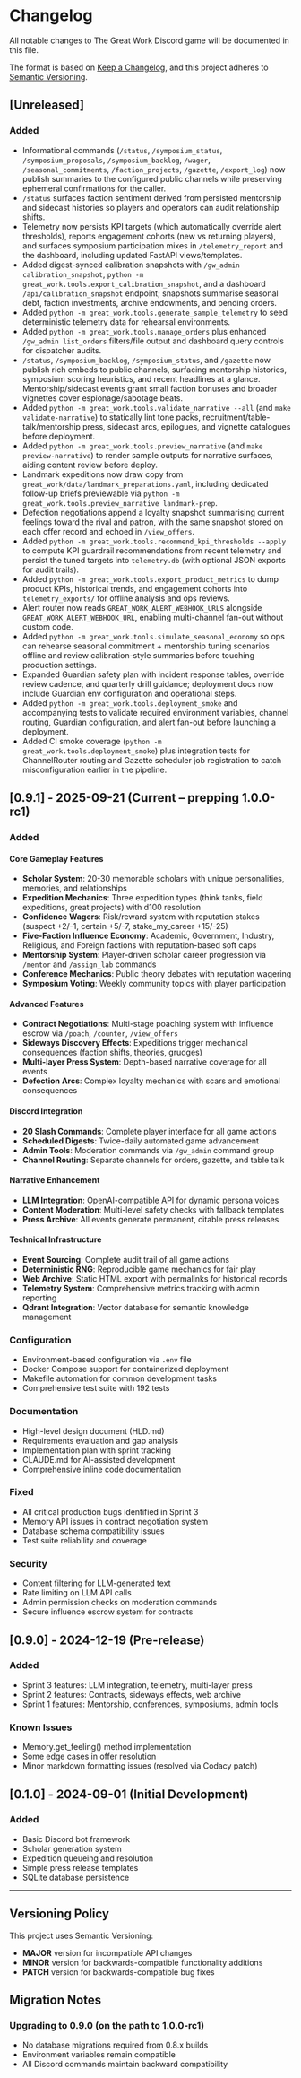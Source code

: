 # Changelog

All notable changes to The Great Work Discord game will be documented in this file.

The format is based on [Keep a Changelog](https://keepachangelog.com/en/1.1.0/),
and this project adheres to [Semantic Versioning](https://semver.org/spec/v2.0.0.html).

## [Unreleased]

### Added

- Informational commands (`/status`, `/symposium_status`, `/symposium_proposals`, `/symposium_backlog`, `/wager`, `/seasonal_commitments`, `/faction_projects`, `/gazette`, `/export_log`) now publish summaries to the configured public channels while preserving ephemeral confirmations for the caller.
- `/status` surfaces faction sentiment derived from persisted mentorship and sidecast histories so players and operators can audit relationship shifts.
- Telemetry now persists KPI targets (which automatically override alert thresholds), reports engagement cohorts (new vs returning players), and surfaces symposium participation mixes in `/telemetry_report` and the dashboard, including updated FastAPI views/templates.
- Added digest-synced calibration snapshots with `/gw_admin calibration_snapshot`, `python -m great_work.tools.export_calibration_snapshot`, and a dashboard `/api/calibration_snapshot` endpoint; snapshots summarise seasonal debt, faction investments, archive endowments, and pending orders.
- Added `python -m great_work.tools.generate_sample_telemetry` to seed deterministic telemetry data for rehearsal environments.
- Added `python -m great_work.tools.manage_orders` plus enhanced `/gw_admin list_orders` filters/file output and dashboard query controls for dispatcher audits.
- `/status`, `/symposium_backlog`, `/symposium_status`, and `/gazette` now publish rich embeds to public channels, surfacing mentorship histories, symposium scoring heuristics, and recent headlines at a glance. Mentorship/sidecast events grant small faction bonuses and broader vignettes cover espionage/sabotage beats.
- Added `python -m great_work.tools.validate_narrative --all` (and `make validate-narrative`) to statically lint tone packs, recruitment/table-talk/mentorship press, sidecast arcs, epilogues, and vignette catalogues before deployment.
- Added `python -m great_work.tools.preview_narrative` (and `make preview-narrative`) to render sample outputs for narrative surfaces, aiding content review before deploy.
- Landmark expeditions now draw copy from `great_work/data/landmark_preparations.yaml`, including dedicated follow-up briefs previewable via `python -m great_work.tools.preview_narrative landmark-prep`.
- Defection negotiations append a loyalty snapshot summarising current feelings toward the rival and patron, with the same snapshot stored on each offer record and echoed in `/view_offers`.
- Added `python -m great_work.tools.recommend_kpi_thresholds --apply` to compute KPI guardrail recommendations from recent telemetry and persist the tuned targets into `telemetry.db` (with optional JSON exports for audit trails).
- Added `python -m great_work.tools.export_product_metrics` to dump product KPIs, historical trends, and engagement cohorts into `telemetry_exports/` for offline analysis and ops reviews.
- Alert router now reads `GREAT_WORK_ALERT_WEBHOOK_URLS` alongside `GREAT_WORK_ALERT_WEBHOOK_URL`, enabling multi-channel fan-out without custom code.
- Added `python -m great_work.tools.simulate_seasonal_economy` so ops can rehearse seasonal commitment + mentorship tuning scenarios offline and review calibration-style summaries before touching production settings.
- Expanded Guardian safety plan with incident response tables, override review cadence, and quarterly drill guidance; deployment docs now include Guardian env configuration and operational steps.
- Added `python -m great_work.tools.deployment_smoke` and accompanying tests to validate required environment variables, channel routing, Guardian configuration, and alert fan-out before launching a deployment.
- Added CI smoke coverage (`python -m great_work.tools.deployment_smoke`) plus integration tests for ChannelRouter routing and Gazette scheduler job registration to catch misconfiguration earlier in the pipeline.

## [0.9.1] - 2025-09-21 (Current – prepping 1.0.0-rc1)

### Added

#### Core Gameplay Features

- **Scholar System**: 20-30 memorable scholars with unique personalities, memories, and relationships
- **Expedition Mechanics**: Three expedition types (think tanks, field expeditions, great projects) with d100 resolution
- **Confidence Wagers**: Risk/reward system with reputation stakes (suspect +2/-1, certain +5/-7, stake_my_career +15/-25)
- **Five-Faction Influence Economy**: Academic, Government, Industry, Religious, and Foreign factions with reputation-based soft caps
- **Mentorship System**: Player-driven scholar career progression via `/mentor` and `/assign_lab` commands
- **Conference Mechanics**: Public theory debates with reputation wagering
- **Symposium Voting**: Weekly community topics with player participation

#### Advanced Features

- **Contract Negotiations**: Multi-stage poaching system with influence escrow via `/poach`, `/counter`, `/view_offers`
- **Sideways Discovery Effects**: Expeditions trigger mechanical consequences (faction shifts, theories, grudges)
- **Multi-layer Press System**: Depth-based narrative coverage for all events
- **Defection Arcs**: Complex loyalty mechanics with scars and emotional consequences

#### Discord Integration

- **20 Slash Commands**: Complete player interface for all game actions
- **Scheduled Digests**: Twice-daily automated game advancement
- **Admin Tools**: Moderation commands via `/gw_admin` command group
- **Channel Routing**: Separate channels for orders, gazette, and table talk

#### Narrative Enhancement

- **LLM Integration**: OpenAI-compatible API for dynamic persona voices
- **Content Moderation**: Multi-level safety checks with fallback templates
- **Press Archive**: All events generate permanent, citable press releases

#### Technical Infrastructure

- **Event Sourcing**: Complete audit trail of all game actions
- **Deterministic RNG**: Reproducible game mechanics for fair play
- **Web Archive**: Static HTML export with permalinks for historical records
- **Telemetry System**: Comprehensive metrics tracking with admin reporting
- **Qdrant Integration**: Vector database for semantic knowledge management

### Configuration

- Environment-based configuration via `.env` file
- Docker Compose support for containerized deployment
- Makefile automation for common development tasks
- Comprehensive test suite with 192 tests

### Documentation

- High-level design document (HLD.md)
- Requirements evaluation and gap analysis
- Implementation plan with sprint tracking
- CLAUDE.md for AI-assisted development
- Comprehensive inline code documentation

### Fixed

- All critical production bugs identified in Sprint 3
- Memory API issues in contract negotiation system
- Database schema compatibility issues
- Test suite reliability and coverage

### Security

- Content filtering for LLM-generated text
- Rate limiting on LLM API calls
- Admin permission checks on moderation commands
- Secure influence escrow system for contracts

## [0.9.0] - 2024-12-19 (Pre-release)

### Added

- Sprint 3 features: LLM integration, telemetry, multi-layer press
- Sprint 2 features: Contracts, sideways effects, web archive
- Sprint 1 features: Mentorship, conferences, symposiums, admin tools

### Known Issues

- Memory.get_feeling() method implementation
- Some edge cases in offer resolution
- Minor markdown formatting issues (resolved via Codacy patch)

## [0.1.0] - 2024-09-01 (Initial Development)

### Added

- Basic Discord bot framework
- Scholar generation system
- Expedition queueing and resolution
- Simple press release templates
- SQLite database persistence

---

## Versioning Policy

This project uses Semantic Versioning:

- **MAJOR** version for incompatible API changes
- **MINOR** version for backwards-compatible functionality additions
- **PATCH** version for backwards-compatible bug fixes

## Migration Notes

### Upgrading to 0.9.0 (on the path to 1.0.0-rc1)

- No database migrations required from 0.8.x builds
- Environment variables remain compatible
- All Discord commands maintain backward compatibility
